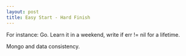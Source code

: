 ```yaml
---
layout: post
title: Easy Start - Hard Finish
---
```


For instance: Go.
Learn it in a weekend, write if err != nil for a lifetime.

Mongo and data consistency.
